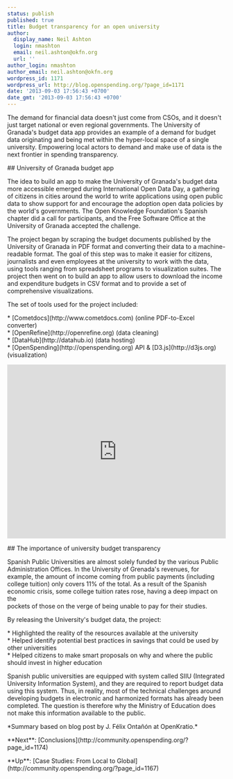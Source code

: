 ```yaml
---
status: publish
published: true
title: Budget transparency for an open university
author:
  display_name: Neil Ashton
  login: nmashton
  email: neil.ashton@okfn.org
  url: ''
author_login: nmashton
author_email: neil.ashton@okfn.org
wordpress_id: 1171
wordpress_url: http://blog.openspending.org/?page_id=1171
date: '2013-09-03 17:56:43 +0700'
date_gmt: '2013-09-03 17:56:43 +0700'
---
```

<p>The demand for financial data doesn't just come from CSOs, and it doesn't just target national or even regional governments. The University of Granada's budget data app provides an example of a demand for budget data originating and being met within the hyper-local space of a single university. Empowering local actors to demand and make use of data is the next frontier in spending transparency.</p>
<p>## University of Granada budget app</p>
<p>The idea to build an app to make the University of Granada's budget data more accessible emerged during International Open Data Day, a gathering of citizens in cities around the world to write applications using open public data to show support for and encourage the adoption open data policies by the world's governments. The Open Knowledge Foundation's Spanish chapter did a call for participants, and the Free Software Office at the University of Granada accepted the challenge.</p>
<p>The project began by scraping the budget documents published by the University of Granada in PDF format and converting their data to a machine-readable format. The goal of this step was to make it easier for citizens, journalists and even employees at the university to work with the data, using tools ranging from spreadsheet programs to visualization suites. The project then went on to build an app to allow users to download the income and expenditure budgets in CSV format and to provide a set of comprehensive visualizations.</p>
<p>The set of tools used for the project included:</p>
<p>* [Cometdocs](http://www.cometdocs.com) (online PDF-to-Excel converter)<br />
* [OpenRefine](http://openrefine.org) (data cleaning)<br />
* [DataHub](http://datahub.io) (data hosting)<br />
* [OpenSpending](http://openspending.org) API & [D3.js](http://d3js.org) (visualization)</p>
<p><iframe width='100%' height='400' src='http://openspending.org/upo-income-budget/embed?widget=treemap&state=%7B%22drilldown%22%3A%22articulo%22%2C%22year%22%3A%222012%22%2C%22cuts%22%3A%7B%7D%2C%22drilldowns%22%3A%5B%22articulo%22%5D%7D&width=700&height=400' frameborder='0'></iframe></p>
<p>## The importance of university budget transparency </p>
<p>Spanish Public Universities are almost solely funded by the various Public Administration Offices. In the University of Grenada's revenues, for example, the amount of income coming from public payments (including college tuition) only covers 11% of the total. As a result of the Spanish economic crisis, some college tuition rates rose, having a deep impact on the<br />
pockets of those on the verge of being unable to pay for their studies.</p>
<p>By releasing the University's budget data, the project:</p>
<p>* Highlighted the reality of the resources available at the university<br />
* Helped identify potential best practices in savings that could be used by other universities<br />
* Helped citizens to make smart proposals on why and where the public should invest in higher education</p>
<p>Spanish public universities are equipped with system called SIIU (Integrated University Information System), and they are required to report budget data using this system. Thus, in reality, most of the technical challenges around developing budgets in electronic and harmonized formats has already been completed. The question is therefore why the Ministry of Education does not make this information available to the public.</p>
<p>*Summary based on blog post by J. Félix Ontañón at OpenKratio.*</p>
<p>**Next**: [Conclusions](http://community.openspending.org/?page_id=1174)</p>
<p>**Up**: [Case Studies: From Local to Global](http://community.openspending.org/?page_id=1167)</p>
